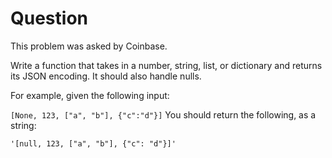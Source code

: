 # Question

This problem was asked by Coinbase.

Write a function that takes in a number, string, list, or dictionary and returns its JSON encoding. It should also handle nulls.

For example, given the following input:

`[None, 123, ["a", "b"], {"c":"d"}]`
You should return the following, as a string:

`'[null, 123, ["a", "b"], {"c": "d"}]'`
